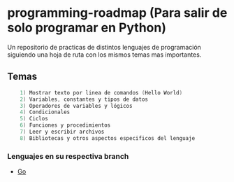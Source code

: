 # programming-roadmap (Para salir de solo programar en Python)
Un repositorio de practicas de distintos lenguajes de programación siguiendo una hoja de ruta con los mismos temas mas importantes.
## Temas
```ada
    1) Mostrar texto por linea de comandos (Hello World)
    2) Variables, constantes y tipos de datos
    3) Operadores de variables y lógicos
    4) Condicionales
    5) Ciclos
    6) Funciones y procedimientos
    7) Leer y escribir archivos
    8) Bibliotecas y otros aspectos especificos del lenguaje
```
### Lenguajes en su respectiva branch
* [Go](https://github.com/martina-pauer/programming-roadmap/blob/Go "Practica con go muy provechoso lenguaje")
